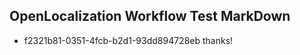 ## OpenLocalization Workflow Test MarkDown
* f2321b81-0351-4fcb-b2d1-93dd894728eb thanks!

<!--HONumber=Aug16_HO4-->


